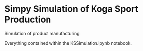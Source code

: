 # Simpy Simulation of Koga Sport Production
Simulation of product manufacturing

Everything contained within the KSSimulation.ipynb notebook.
